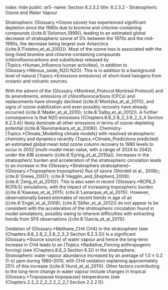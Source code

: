 index: hide
public: ar5-
name: Section 8.2.3.2
title: 8.2.3.2 - Stratospheric Ozone and Water Vapour

Stratospheric {Glossary.*Ozone ozone} has experienced significant depletion since the 1960s due to bromine and chlorine-containing compounds ({cite.8.'Solomon_1999}), leading to an estimated global decrease of stratospheric ozone of 5% between the 1970s and the mid-1990s, the decrease being largest over Antarctica ({cite.8.'Fioletov_et_al_2002}). Most of the ozone loss is associated with the long-lived bromine and chlorine-containing compounds (chlorofluorocarbons and substitutes) released by {Topics.*Human_Influence human activities}, in addition to {Glossary.*Nitrous_oxide_N2O N2O}. This is in addition to a background level of natural {Topics.*Emissions emissions} of short-lived halogens from oceanic and volcanic sources.

With the advent of the {Glossary.*Montreal_Protocol Montreal Protocol} and its amendments, emissions of chlorofluorocarbons (CFCs) and replacements have strongly declined ({cite.8.'Montzka_et_al_2011}), and signs of ozone stabilization and even possibly recovery have already occurred ({cite.8.'Mader_et_al_2010}; {cite.8.'Salby_et_al_2012}). A further consequence is that N2O emissions ({Chapters.8.8_2.8_2_3.8_2_3_4 Section 8.2.3.4}) likely dominate all other emissions in terms of ozone-depleting potential ({cite.8.'Ravishankara_et_al_2009}). Chemistry-{Topics.*Climate_Modelling climate models} with resolved stratospheric chemistry and dynamics recently {Topics.*Climate_Predictions predicted} an estimated global mean total ozone column recovery to 1980 levels to occur in 2032 (multi-model mean value, with a range of 2024 to 2042) under the A1B scenario ({cite.8.'Eyring_et_al_2010a}). Increases in the stratospheric burden and acceleration of the stratospheric circulation leads to an increase in the {Glossary.*Stratosphere stratosphere}–{Glossary.*Troposphere troposphere} flux of ozone (Shindell et al., 2006c; {cite.8.'Grewe_2007}; {cite.8.'Hegglin_and_Shepherd_2009}; {cite.8.'Zeng_et_al_2010}). This is also seen in recent {Glossary.*RCP8_5 RCP8.5} simulations, with the impact of increasing tropospheric burden ({cite.8.'Kawase_et_al_2011}; {cite.8.'Lamarque_et_al_2011}). However, observationally based estimates of recent trends in age of air ({cite.8.'Engel_et_al_2009}; {cite.8.'Stiller_et_al_2012}) do not appear to be consistent with the acceleration of the stratospheric circulation found in model simulations, possibly owing to inherent difficulties with extracting trends from SF6 observations ({cite.8.'Garcia_et_al_2011}).

Oxidation of {Glossary.*Methane_CH4 CH4} in the stratosphere (see {Chapters.8.8_2.8_2_3.8_2_3_3 Section 8.2.3.3}) is a significant {Glossary.*Source source} of water vapour and hence the long-term increase in CH4 leads to an {Topics.*Radiative_Forcing anthropogenic forcing} (see {Chapters.8.8_3 Section 8.3}) in the stratosphere. Stratospheric water vapour abundance increased by an average of 1.0 ± 0.2 (1-σ) ppm during 1980–2010, with CH4 oxidation explaining approximately 25% of this increase ({cite.8.'Hurst_et_al_2011}). Other factors contributing to the long-term change in water vapour include changes in tropical {Glossary.*Tropopause tropopause} temperatures (see {Chapters.2.2_2.2_2_2.2_2_2_1 Section 2.2.2.1}).
